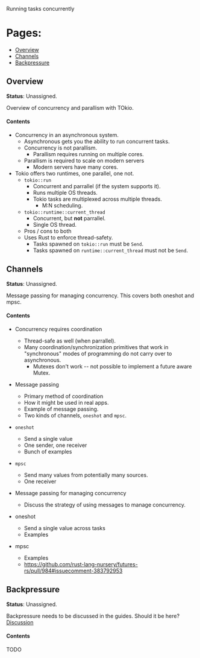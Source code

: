 Running tasks concurrently

# Pages:

* [Overview](#overview)
* [Channels](#channels)
* [Backpressure](#backpressure)

<a name="overview"></a>
## Overview

**Status**: Unassigned.

Overview of concurrency and parallism with TOkio.

#### Contents

* Concurrency in an asynchronous system.
  * Asynchronous gets you the ability to run concurrent tasks.
  * Concurrency is not parallism.
    * Parallism requires running on multiple cores.
  * Parallism is required to scale on modern servers
    * Modern servers have many cores.
* Tokio offers two runtimes, one parallel, one not.
  * `tokio::run`
    * Concurrent and parrallel (if the system supports it).
    * Runs multiple OS threads.
    * Tokio tasks are multiplexed across multiple threads.
      * M:N scheduling.
  * `tokio::runtime::current_thread`
    * Concurrent, but **not** parrallel.
    * Single OS thread.
  * Pros / cons to both
  * Uses Rust to enforce thread-safety.
    * Tasks spawned on `tokio::run` must be `Send`.
    * Tasks spawned on `runtime::current_thread` must not be `Send`.

<a name="channels"></a>
## Channels

**Status**: Unassigned.

Message passing for managing concurrency. This covers both oneshot and mpsc.

#### Contents

* Concurrency requires coordination
  * Thread-safe as well (when parrallel).
  * Many coordination/synchronization primitives that work in "synchronous"
    modes of programming do not carry over to asynchronous.
    * Mutexes don't work -- not possible to implement a future aware Mutex.
* Message passing
  * Primary method of coordination
  * How it might be used in real apps.
  * Example of message passing.
  * Two kinds of channels, `oneshot` and `mpsc`.
* `oneshot`
  * Send a single value
  * One sender, one receiver
  * Bunch of examples
* `mpsc`
  * Send many values from potentially many sources.
  * One receiver

* Message passing for managing concurrency
  * Discuss the strategy of using messages to manage concurrency.
* oneshot
  * Send a single value across tasks
  * Examples
* mpsc
  * Examples
  * https://github.com/rust-lang-nursery/futures-rs/pull/984#issuecomment-383792953

<a name="backpressure"></a>
## Backpressure

**Status**: Unassigned.

Backpressure needs to be discussed in the guides. Should it be here?
[Discussion](https://github.com/tokio-rs/doc-push/issues/53)

#### Contents

TODO
